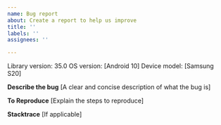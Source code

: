 ```yaml
---
name: Bug report
about: Create a report to help us improve
title: ''
labels: ''
assignees: ''

---
```


Library version: 35.0
OS version: [Android 10]
Device model: [Samsung S20]

**Describe the bug**
[A clear and concise description of what the bug is]

**To Reproduce**
[Explain the steps to reproduce]

**Stacktrace**
[If applicable]
